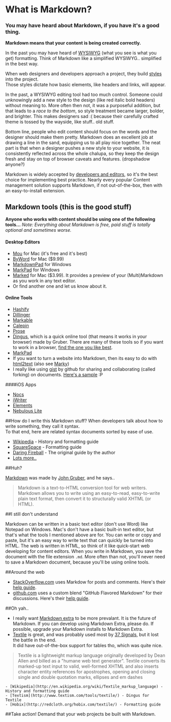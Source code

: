 # What is Markdown?

### You may have heard about Markdown, if you have it's a good thing.
**Markdown means that your content is being created correctly.**

In the past you may have heard of [WYSIWYG](http://en.wikipedia.org/wiki/WYSIWYG) (what you see is what you get) formatting. Think of Markdown like a simplified WYSIWYG.. simplified in the best way.

When web designers and developers approach a project, they build [styles](http://www.w3schools.com/css/) into the project.  
Those styles dictate how basic elements, like headers and links, will appear.

In the past, a WYSIWYG editing tool had too much control. Someone could unknowingly add a new style to the design (like red italic bold headers) without meaning to. More often then not, it was a purposeful addition, but that leads to a *race to the bottom*, so style treatment became larger, bolder, and brighter. This makes designers sad :( because their carefully crafted theme is tossed by the wayside, like stuff.. old stuff.

Bottom line, people who edit content should focus on the words and the designer should make them pretty. Markdown does an excellent job at drawing a line in the sand, equipping us to all play nice together. The neat part is that when a designer pushes a new style to your website, it is consistently reflected across the whole chalupa, so they keep the design fresh and stay on top of browser caveats and features. (dropshadow anyone?)

Markdown is widely accepted by [developers and editors](https://www.google.com/webhp?sourceid=chrome-instant&ie=UTF-8&ion=1&safe=on#hl=en&safe=active&sclient=psy-ab&q=love+markdown&oq=love+markdown&aq=f&aqi=g-v1&aql=1&gs_l=hp.3..0i15.71l18176l0l18448l22l21l1l0l0l0l375l3026l10j7j0j4l23l0.pfwe.1.&pbx=1&bav=on.2,or.r_gc.r_pw.r_cp.r_qf.,cf.osb&fp=841a85abab3be8d1&ion=1&biw=1155&bih=1017), so it's the best choice for implementing best practice. Nearly every popular Content management solution supports Markdown, if not out-of-the-box, then with an easy-to-install extension.

## Markdown tools (this is the good stuff)

**Anyone who works with content should be using one of the following tools...**
*Note: Everything about Markdown is free, paid stuff is totally optional and sometimes worse.*

#### Desktop Editors

- [Mou](http://mouapp.com/) for Mac (it's free and it's best)
- [ByWord](http://bywordapp.com/) for Mac ($9.99)
- [MarkdownPad](http://markdownpad.com) for Windows
- [MarkPad](http://code52.org/DownmarkerWPF) for Windows
- [Marked](http://itunes.apple.com/us/app/marked/id448925439?mt=12) for Mac ($3.99). It provides a preview of your (Multi)Markdown as you work in any text editor.
- Or find another one and let us know about it.

#### Online Tools

- [Hashify](http://hashify.me)
- [Dillinger](http://dillinger.io)
- [Markable](http://markable.in)
- [Calepin](http://calepin.co)
- [Prose](http://prose.io)
- [Dingus](http://daringfireball.net/projects/markdown/dingus), which is a quick online tool (that means it works in your browser) made by Gruber. There are many of these tools so if you want to work in a browser, [find the one you like best](https://www.google.com/webhp?sourceid=chrome-instant&ie=UTF-8&ion=1&safe=on#hl=en&safe=active&sclient=psy-ab&q=online+markdown+editor+tool&oq=online+markdown+editor+tool&aq=f&aqi=q-n1&aql=&gs_sm=3&gs_upl=2271l2271l3l2666l1l1l0l0l0l0l207l207l2-1l1l0&gs_l=hp.3..33i38.2271l2271l3l2667l1l1l0l0l0l0l207l207l2-1l1l0.&pbx=1&bav=on.2,or.r_gc.r_pw.r_cp.r_qf.,cf.osb&fp=d676aabec5c97b83&ion=1&biw=1155&bih=925). 
- [MarkPad](http://alecgorge.github.io/MarkdownEditor/)
- If you want to turn a website into Markdown, then its easy to do with [html2text](http://www.aaronsw.com/2002/html2text/) (also see [Marky](http://markdownrules.com/))
- I really like using [gist](https://gist.github.com/) by github for sharing and collaborating (called forking) on documents. [Here's a sample](https://gist.github.com/2152688) :P

####iOS Apps

- [Nocs](http://www.wisd.com/nocs)
- [iWriter](http://www.iawriter.com)
- [Elements](http://www.secondgearsoftware.com/elements)
- [Nebulous Lite](http://nebulousapps.net)

##How do I write this Markdown stuff?
When developers talk about how to write something, they call it syntax.  
To that end, here are related syntax documents sorted by ease of use.

- [Wikipedia](http://en.wikipedia.org/wiki/Markdown) - History and formatting guide
- [SquareSpace](http://www.squarespace.com/display/ShowHelp?section=Markdown) - Formatting guide
- [Daring Fireball](http://daringfireball.net/projects/markdown/syntax) - The original guide by the author
- [Lots more..](https://www.google.com/webhp?sourceid=chrome-instant&ie=UTF-8&ion=1&safe=on#hl=en&gs_nf=1&tok=CMQN6SUMCLapgOH0-cg65w&cp=11&gs_id=2&xhr=t&q=markdown+syntax&pf=p&safe=active&output=search&sclient=psy-ab&oq=markdown+sy&aq=0p&aqi=p-p1g3&aql=&gs_sm=&gs_upl=&gs_l=&pbx=1&bav=on.2,or.r_gc.r_pw.r_cp.r_qf.,cf.osb&fp=d676aabec5c97b83&biw=1115&bih=893&ion=1)

##Huh?

[Markdown](http://daringfireball.net/projects/markdown/) was made by [John Gruber](http://daringfireball.net/), and he says..

> Markdown is a text-to-HTML conversion tool for web writers. Markdown allows you to write using an easy-to-read, easy-to-write plain text format, then convert it to structurally valid XHTML (or HTML).

##I still don't understand

Markdown can be written in a basic text editor (don't use Word) like Notepad on Windows. Mac's don't have a basic built-in text editor, but that's what the tools I mentioned above are for. You can write or copy and paste, but it's an easy way to write text that can quickly be turned into HTML. The web is written in HTML, so think of it like quick-start web developing for content editors. When you write in Markdown, you save the document with the file extension `.md`. More often than not, you'll never need to save a Markdown document, because you'll be using online tools.

##Around the web

* [StackOverflow.com](http://stackoverflow.com/) uses Markdow for posts and comments. Here's their [help guide](http://stackoverflow.com/editing-help).
* [github.com](https://github.com) uses a custom blend "GitHub Flavored Markdown" for their discussions. Here's their [help guide](http://github.github.com/github-flavored-markdown/).

##Oh yah..

- I really want [Markdown extra](http://michelf.com/projects/php-markdown/extra/) to be more prevalant. It is the future of Markdown. If you can develop using Markdown Extra, please do. If possible, upgrade your Markdown installs to Markdown Extra.
- [Textile]() is great, and was probably used most by [37 Signals](http://productblog.37signals.com/products/2007/07/use-textile-in-.html), but it lost the battle in the end.  
It did have out-of-the-box support for tables tho, which was quite nice.
>Textile is a lightweight markup language originally developed by Dean Allen and billed as a "humane web text generator". Textile converts its marked-up text input to valid, well-formed XHTML and also inserts character entity references for apostrophes, opening and closing single and double quotation marks, ellipses and em dashes

	- [Wikipedia](http://en.wikipedia.org/wiki/Textile_markup_language) - History and formatting guide
	- [Textism](http://www.textism.com/tools/textile/) - Dingus for Textile
	- [Hobix](http://redcloth.org/hobix.com/textile/) - Formatting guide

##Take action! 
Demand that your web projects be built with Markdown.
